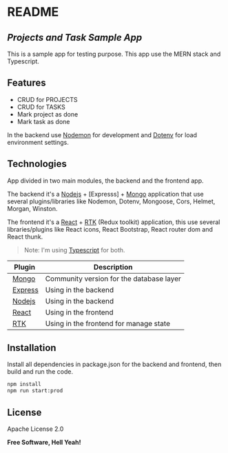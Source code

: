 # README

## _Projects and Task Sample App_

This is a sample app for testing purpose. This app use the MERN stack and Typescript.

## Features

- CRUD for PROJECTS
- CRUD for TASKS
- Mark project as done
- Mark task as done

In the backend use [Nodemon] for development and [Dotenv] for load environment settings.

## Technologies

App divided in two main modules, the backend and the frontend app.

The backend it's a [Nodejs] + [Expresss] + [Mongo]
application that use several plugins/libraries like Nodemon, Dotenv, Mongoose, Cors, Helmet, Morgan, Winston.

The frontend it's a [React] + [RTK] (Redux toolkit) application, this use several libraries/plugins like React icons,
React Bootstrap, React router dom and React thunk.


> Note: I'm using [Typescript] for both.

| Plugin | Description |
| ------ | ------ |
| [Mongo] | Community version for the database layer |
| [Express] | Using in the backend |
| [Nodejs] | Using in the backend |
| [React] | Using in the frontend |
| [RTK] | Using in the frontend for manage state |

## Installation

Install all dependencies in package.json for the backend and frontend, then build and run the code.

```sh
npm install 
npm run start:prod
```

## License

Apache License 2.0

**Free Software, Hell Yeah!**

[Typescript]: https://www.typescriptlang.org/

[React]: https://reactjs.org/

[Mongo]: https://www.mongodb.com/

[Express]: https://expressjs.com/

[Nodejs]: https://nodejs.org/

[Nodemon]: https://nodemon.io/

[Dotenv]: https://github.com/motdotla/dotenv#readme

[RTK]: https://redux-toolkit.js.org/